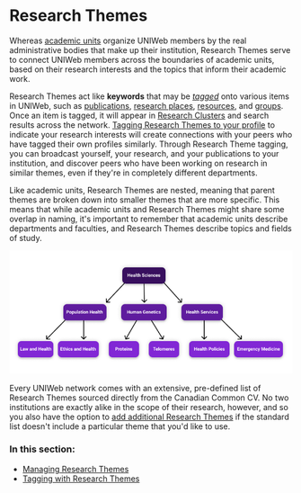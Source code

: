 # Research Themes

Whereas [academic units](../../uniweb-accounts/academic-units/) organize UNIWeb members by the real administrative bodies that make up their institution, Research Themes serve to connect UNIWeb members across the boundaries of academic units, based on their research interests and the topics that inform their academic work. 

Research Themes act like **keywords** that may be [_tagged_](increasing-discoverability-with-research-themes.md) onto various items in UNIWeb, such as [publications](../../your-academic-information/publications-1.md), [research places](../research-places/), [resources](../equipment-profiles-resources/), and [groups](). Once an item is tagged, it will appear in [Research Clusters](../research-clusters-1.md) and search results across the network. [Tagging Research Themes to your profile](increasing-discoverability-with-research-themes.md#tagging-your-public-profile-with-research-themes) to indicate your research interests will create connections with your peers who have tagged their own profiles similarly. Through Research Theme tagging, you can broadcast yourself, your research, and your publications to your institution, and discover peers who have been working on research in similar themes, even if they're in completely different departments.

Like academic units, Research Themes are nested, meaning that parent themes are broken down into smaller themes that are more specific. This means that while academic units and Research Themes might share some overlap in naming, it's important to remember that academic units describe departments and faculties, and Research Themes describe topics and fields of study.

![](../../.gitbook/assets/frame-2.1.png)

Every UNIWeb network comes with an extensive, pre-defined list of Research Themes sourced directly from the Canadian Common CV. No two institutions are exactly alike in the scope of their research, however, and so you also have the option to [add additional Research Themes](managing-research-themes.md#creating-new-research-themes) if the standard list doesn't include a particular theme that you'd like to use. 

### In this section:

* [Managing Research Themes](managing-research-themes.md)
* [Tagging with Research Themes](increasing-discoverability-with-research-themes.md)

